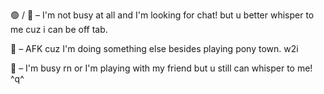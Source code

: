 🟢 / 💬 – I'm not busy at all and I'm looking for chat! but u better whisper to me cuz i can be off tab.

🌙 – AFK cuz I'm doing something else besides playing pony town. w2i

🔴 – I'm busy rn or I'm playing with my friend but u still can whisper to me! ^q^ 
